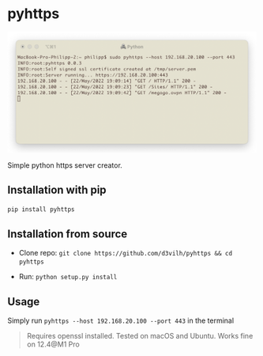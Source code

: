 # pyhttps

![screenshot](screenshot.png)

Simple python https server creator.

## Installation with pip

`pip install pyhttps`


## Installation from source

- Clone repo: `git clone https://github.com/d3vilh/pyhttps && cd pyhttps`

- Run: `python setup.py install`

## Usage

Simply run `pyhttps --host 192.168.20.100 --port 443` in the terminal

> Requires openssl installed. Tested on macOS and Ubuntu.
> Works fine on 12.4@M1 Pro
